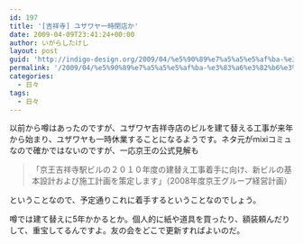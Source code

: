 ```yaml
---
id: 197
title: '[吉祥寺] ユザワヤ一時閉店か'
date: 2009-04-09T23:41:24+00:00
author: いがらしたけし
layout: post
guid: 'http://indigo-design.org/2009/04/%e5%90%89%e7%a5%a5%e5%af%ba-%e3%83%a6%e3%82%b6%e3%83%af%e3%83%a4%e4%b8%80%e6%99%82%e9%96%89%e5%ba%97%e3%81%8b/'
permalink: '/2009/04/%e5%90%89%e7%a5%a5%e5%af%ba-%e3%83%a6%e3%82%b6%e3%83%af%e3%83%a4%e4%b8%80%e6%99%82%e9%96%89%e5%ba%97%e3%81%8b/'
categories:
  - 日々
tags:
  - 日々
---
```

<p>以前から噂はあったのですが、ユザワヤ吉祥寺店のビルを建て替える工事が来年から始まり、ユザワヤも一時休業することになるようです。ネタ元がmixiコミュなので確かではないのですが、一応京王の公式見解も</p><blockquote>「京王吉祥寺駅ビルの２０１０年度の建替え工事着手に向け、新ビルの基本設計および施工計画を策定します」（2008年度京王グループ経営計画）</blockquote><p>ということなので、予定通りこれに着手するということなのでしょう。</p><p>噂では建て替えに5年かかるとか。個人的に紙や道具を買ったり、額装頼んだりして、重宝してるんですよ。友の会をどこで更新すればよいのだ。</p>